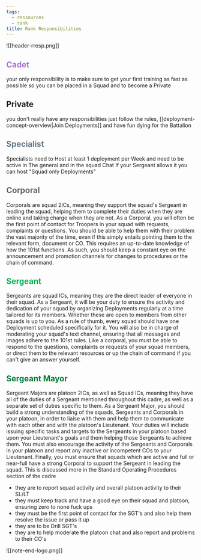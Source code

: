 ```yaml
---
tags:
  - ressources
  - rank
title: Rank Responsibilities
---
```

![[header-rresp.png]]
<h2 style="color:rgb(170, 114, 213)">Cadet</h2>
your only responsibility is to make sure to get your first training as fast as possible so you can be placed in a Squad and to become a Private

 <h2> Private </h2>
you don't really have any responsibilities just follow the rules, [[deployment-concept-overview|Join Deployments]] and have fun dying for the Battalion

<h2 style="color:rgb(103, 122, 131)">Specialist</h2> 
Specialists need to Host at least 1 deployment per Week and need to be active in The general and in the squad Chat If your Sergeant allows it you can host "Squad only Deployments"

<h2 style="color:rgb(99, 99, 99)">Corporal</h2>
Corporals are squad 2ICs, meaning they support the squad's Sergeant in leading the squad, helping them to complete their duties when they are online and taking charge when they are not. As a Corporal, you will often be the first point of contact for Troopers in your squad with requests, complaints or questions. You should be able to help them with their problem the vast majority of the time, even if this simply entails pointing them to the relevant form, document or CO. This requires an up-to-date knowledge of how the 101st functions. As such, you should keep a constant eye on the announcement and promotion channels for changes to procedures or the chain of command.

<h2 style="color:rgb(0, 176, 80)">Sergeant</h2>
Sergeants are squad ICs, meaning they are the direct leader of everyone in their squad. As a Sergeant, it will be your duty to ensure the activity and dedication of your squad by organizing Deployments regularly at a time tailored for its members. Whether these are open to members from other squads is up to you. As a rule of thumb, every squad should have one Deployment scheduled specifically for it. You will also be in charge of moderating your squad's text channel, ensuring that all messages and images adhere to the 101st rules. Like a corporal, you must be able to respond to the questions, complaints or requests of your squad members, or direct them to the relevant resources or up the chain of command if you can't give an answer yourself. 

<h2 style="color:rgb(0, 122, 55)">Sergeant Mayor</h2>
Sergeant Majors are platoon 2ICs, as well as Squad ICs, meaning they have all of the duties of a Sergeant mentioned throughout this cadre, as well as a separate set of duties specific to them. As a Sergeant Major, you should build a strong understanding of the squads, Sergeants and Corporals in your platoon, in order to liaise with them and help them to communicate with each other and with the platoon's Lieutenant. Your duties will include issuing specific tasks and targets to the Sergeants in your platoon based upon your Lieutenant's goals and them helping those Sergeants to achieve them. You must also encourage the activity of the Sergeants and Corporals in your platoon and report any inactive or incompetent COs to your Lieutenant. Finally, you must ensure that squads which are active and full or near-full have a strong Corporal to support the Sergeant in leading the squad. This is discussed more in the Standard Operating Procedures section of the cadre

- they are to report squad activity and overall platoon activity to their SL/LT
- they must keep track and have a good eye on their squad and platoon, ensuring zero to none fuck ups
- they must be the first point of contact for the SGT's and also help them resolve the issue or pass it up
- they are to be Drill SGT's
- they are to help moderate the platoon chat and also report and problems to their CO's


![[note-end-logo.png]]